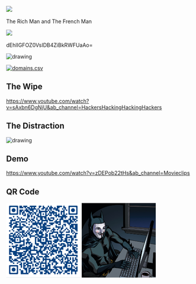 
![](https://www.magicalquote.com/wp-content/uploads/2015/06/You-dont-take-down-a-conglomerate-by-shooting-them-in-the-heart.-Thats-the-thing-about-conglomerates-they-dont-have-hearts.jpg)

The Rich Man and The French Man

![](https://rogermooresmovienation.files.wordpress.com/2018/08/pap4.jpg)

dEhlIGFOZ0VsIDB4ZiBkRWFUaAo=

<img src="https://thumbs.dreamstime.com/b/sticker-cartoon-scared-old-man-pointing-creative-150426643.jpg" alt="drawing" style="width:200px;"/>


[![domains.csv](https://www.pngall.com/wp-content/uploads/12/Paper-Plane-Fly.png)](https://www.youtube.com/watch?v=s-7pyIxz8Qg&ab_channel=RottenTomatoesClassicTrailers)

## The Wipe

https://www.youtube.com/watch?v=sAxbn6DgNjU&ab_channel=HackersHackingHackingHackers

## The Distraction

<img src="https://www.bhphotovideo.com/images/images1500x1500/victorinox_0_9410_3uus2_pocket_knife_hunter_pro_1355478.jpg" alt="drawing" style="width:200px;"/>

## Demo

https://www.youtube.com/watch?v=zDEPob22tHs&ab_channel=Movieclips

## QR Code

<img src="QR.png" alt="drawing" style="width:200px;"/>

<img src="bm.jpg" alt="drawing" style="width:200px;"/>
